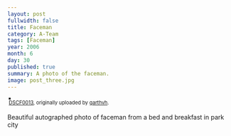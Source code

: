 ```yaml
---
layout: post
fullwidth: false
title: Faceman
category: A-Team
tags: [Faceman]
year: 2006
month: 6
day: 30
published: true
summary: A photo of the faceman.
image: post_three.jpg
---
```

<style type="text/css">.flickr-photo { border: solid 2px #000000; }.flickr-yourcomment { }.flickr-frame { text-align: left; padding: 3px; }.flickr-caption { font-size: 0.8em; margin-top: 0px; }</style><div class="flickr-frame"> <a href="http://www.flickr.com/photos/garthvh/156286755/" title="photo sharing"><img src="http://static.flickr.com/68/156286755_f8a4f50762.jpg" class="flickr-photo" alt="" /></a><br /> <span class="flickr-caption"><a href="http://www.flickr.com/photos/garthvh/156286755/">DSCF0013</a>, originally uploaded by <a href="http://www.flickr.com/people/garthvh/">garthvh</a>.</span></div>
<p class="flickr-yourcomment"> Beautiful autographed photo of faceman from a bed and breakfast in park city</p>
